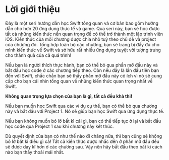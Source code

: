 # Lời giới thiệu

Đây là một seri hướng dẫn học Swift tổng quan và cơ bản bao gồm hướng dẫn cho hơn 20 ứng dụng thực tế và game. Qua seri này, bạn sẽ học được tất cả những kiến thức nền quan trọng để có thể trở thành một lập trình viên iOS. Kiến thức của mỗi   chương được chia nhỏ tuỳ theo chủ đề và project của chương đó. Tổng hợp toàn bộ các chương, bạn sẽ trang bị đầy đủ cho mình kiến thức về Swift và sở hữu rất nhiều ứng dụng tuyệt vời tượng trưng cho thành quả của cả quá trình!  

Nếu bạn là người thích thực hành, bạn có thể bỏ qua phần mở đầu này và bắt đầu học code ở các chương tiếp theo. Còn nếu đây là lần đầu tiên bạn đến với Swift, chắc chắn bạn sẽ thấy phần mở đầu này có ích vì nó sẽ cung cấp cho bạn cái nhìn tổng quan về những kiến thức quan trọng nhất về Swift.

**Không quan trọng lựa chọn của bạn là gì, tất cả đều khả thi!**

Nếu bạn muốn học Swift qua các ví dụ cụ thể, bạn có thể bỏ qua chương này và bắt đầu với Project 1. Nó sẽ giúp bạn học Swift qua ứng dụng thực tế.

Nếu bạn không muốn bỏ lỡ bất kì cái gì, bạn có thể tiếp tục ở lại và bắt đầu học code qua Project 1 sau khi chương này kết thúc.

Dù quyết định của bạn có như thế nào đi chăng nữa, thì bạn cũng sẽ không bỏ lỡ bất kì điều gì cả! Tất cả kiến thức được nhắc đến ở phần mở đầu đều sẽ được dạy kĩ hơn ở các chương sau. Vậy nên hãy bắt đầu theo bất kì cách nào bạn thấy thoải mái nhất.

